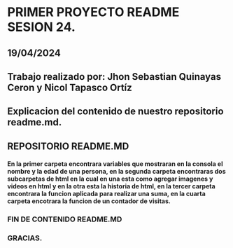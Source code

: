 #  PRIMER PROYECTO README SESION 24. 
## 19/04/2024

## Trabajo realizado por: Jhon Sebastian Quinayas Ceron y Nicol Tapasco Ortíz



## Explicacion del contenido de nuestro repositorio readme.md.
## REPOSITORIO README.MD




#### En la primer carpeta encontrara variables que mostraran en la consola el nombre y la edad de una persona, en la segunda carpeta encontraras dos subcarpetas de html en la cual en una esta como agregar imagenes y videos en html y en la otra esta la historia de html, en la tercer carpeta  encontrara la funcion aplicada para realizar una suma, en la cuarta carpeta encotrara la funcion de un contador de visitas. 


### FIN  DE CONTENIDO README.MD
### GRACIAS.
